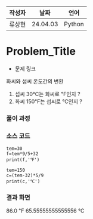 | 작성자  |   날짜   | 언어    |
| ------- | --------- | ------- |
| 류상현   | 24.04.03  | Python  |

# Problem_Title

 - 문제 링크
  
  화씨와 섭씨 온도간의 변환
  1. 섭씨 30℃는 화씨로 ℉인지 ?
  2. 화씨 150℉는 섭씨로 ℃인지 ?

### 풀이 과정  


### 소스 코드

```Language
tem=30
f=tem*9/5+32
print(f,'℉')

tem=150
c=(tem-32)*5/9
print(c,'℃')
```

### 결과 화면

86.0 ℉
65.55555555555556 ℃
